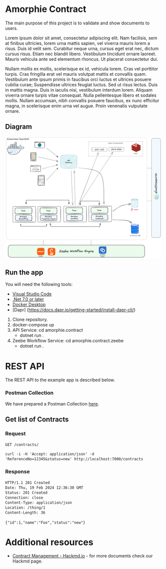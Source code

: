 # Amorphie Contract

The main purpose of this project is to validate and show documents to users. 

Lorem ipsum dolor sit amet, consectetur adipiscing elit. Nam facilisis, sem at finibus ultricies, lorem urna mattis sapien, vel viverra mauris lorem a risus. Duis id velit sem. Curabitur neque urna, cursus eget erat nec, dictum cursus risus. Etiam nec blandit libero. Vestibulum tincidunt ornare laoreet. Mauris vehicula ante sed elementum rhoncus. Ut placerat consectetur dui.

Nullam mollis ex mollis, scelerisque ex id, vehicula lorem. Cras vel porttitor turpis. Cras fringilla erat vel mauris volutpat mattis et convallis quam. Vestibulum ante ipsum primis in faucibus orci luctus et ultrices posuere cubilia curae; Suspendisse ultrices feugiat luctus. Sed ut risus lectus. Duis in mattis magna. Duis in iaculis nisi, vestibulum interdum lorem. Aliquam viverra ornare turpis vitae consequat. Nulla pellentesque libero et sodales mollis. Nullam accumsan, nibh convallis posuere faucibus, ex nunc efficitur magna, in scelerisque enim urna vel augue. Proin venenatis vulputate ornare.

## Diagram

![Amorphie Contract](docs/images/contract_diagram.png)

## Run the app

You will need the following tools:

* [Visual Studio Code](https://code.visualstudio.com/download/)
* [.Net 7.0 or later](https://dotnet.microsoft.com/en-us/download/dotnet/7.0)
* [Docker Desktop](https://www.docker.com/products/docker-desktop)
* [Dapr] (https://docs.dapr.io/getting-started/install-dapr-cli/)

1. Clone repository.
2. docker-compose up
3. API Service: cd amorphie.contract  
    * dotnet run .
4. Zeebe Workflow Service: cd amorphie.contract.zeebe
    * dotnet run .


# REST API

The REST API to the example app is described below.

### Postman Collection

We have prepared a Postman Collection [here](https://github.com/amorphie/contract/tree/master/amorphie.contract/Postman).

## Get list of Contracts

### Request

`GET /contracts/`

    curl -i -H 'Accept: application/json' -d 'ReferenceNo=12345&status=new' http://localhost:7000/contracts

### Response

    HTTP/1.1 201 Created
    Date: Thu, 19 Feb 2024 12:36:30 GMT
    Status: 201 Created
    Connection: close
    Content-Type: application/json
    Location: /thing/1
    Content-Length: 36

    {"id":1,"name":"Foo","status":"new"}


# Additional resources

- [Contract Management - Hackmd.io](https://hackmd.io/4MhaOBJTTt-pqLtAOz_g8A?both#Contract-Management) - for more documents check our Hackmd page.

    



